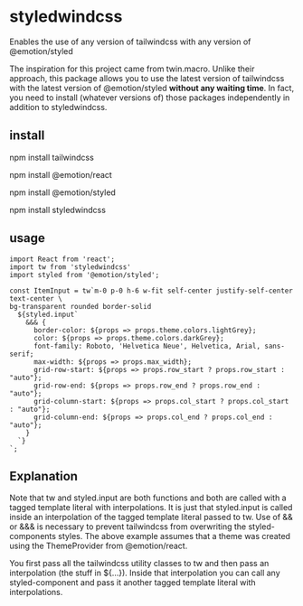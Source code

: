 # styledwindcss
Enables the use of any version of tailwindcss with any version of @emotion/styled

The inspiration for this project came from twin.macro. Unlike their approach, this package allows you to use the latest version of tailwindcss with the latest version of @emotion/styled **without any waiting time**. In fact, you need to install (whatever versions of) those packages independently in addition to styledwindcss.

## install
npm install tailwindcss

npm install @emotion/react

npm install @emotion/styled

npm install styledwindcss

## usage

```
import React from 'react';
import tw from 'styledwindcss'
import styled from '@emotion/styled';

const ItemInput = tw`m-0 p-0 h-6 w-fit self-center justify-self-center text-center \
bg-transparent rounded border-solid
  ${styled.input`
    &&& {
      border-color: ${props => props.theme.colors.lightGrey};
      color: ${props => props.theme.colors.darkGrey};
      font-family: Roboto, 'Helvetica Neue', Helvetica, Arial, sans-serif;
      max-width: ${props => props.max_width};
      grid-row-start: ${props => props.row_start ? props.row_start : "auto"};
      grid-row-end: ${props => props.row_end ? props.row_end : "auto"};
      grid-column-start: ${props => props.col_start ? props.col_start : "auto"};
      grid-column-end: ${props => props.col_end ? props.col_end : "auto"};
    }
  `}
`;
```
## Explanation

Note that tw and styled.input are both functions and both are called with a tagged template literal with interpolations. It is just that styled.input is called inside an interpolation of the tagged template literal passed to tw. Use of && or &&& is necessary to prevent tailwindcss from overwriting the styled-components styles. The above example assumes that a theme was created using the ThemeProvider from @emotion/react.

You first pass all the tailwindcss utility classes to tw and then pass an interpolation (the stuff in ${...}). Inside that interpolation you can call any styled-component and pass it another tagged template literal with interpolations.
